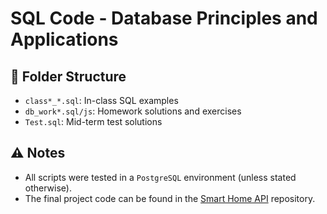 # SQL Code - Database Principles and Applications

## 📁 Folder Structure

- `class*_*.sql`: In-class SQL examples
- `db_work*.sql/js`: Homework solutions and exercises
- `Test.sql`: Mid-term test solutions

## ⚠️ Notes

- All scripts were tested in a `PostgreSQL` environment (unless stated otherwise).
- The final project code can be found in the [Smart Home API](https://github.com/Fufupao/Smart-Home-API) repository.
